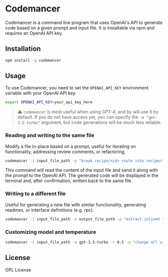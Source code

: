 # Codemancer

Codemancer is a command line program that uses OpenAI's API to generate code based on a given prompt and input file. It is installable via npm and requires an OpenAI API key.

<GIF>

## Installation

```bash
npm install -g codemancer
```

## Usage

To use Codemancer, you need to set the `OPENAI_API_KEY` environment variable with your OpenAI API key.

```bash
export OPENAI_API_KEY=your_api_key_here
```

> ⚠️ `codemancer` is most useful when using GPT-4, and by will use it by default. If you do not have access yet, you can specify the `-m "gpt-3.5-turbo"` argument, but code generations will be much less reliable.

### Reading and writing to the same file

Modify a file in-place based on a prompt, useful for iterating on functionality, addressing review comments, or refactoring.

```bash
codemancer -i input_file_path -p "break recipe/<id> route into recipe/<id>/info and recipe/<id>/image"
```

This command will read the content of the input file and send it along with the prompt to the OpenAI API. The generated code will be displayed in the terminal and, after confirmation, written back to the same file.

### Writing to a different file

Useful for generating a new file with similar functionality, generating readmes, or interface definitions (e.g. rpc).

```bash
codemancer -i input_file_path -o output_file_path -p "extract inlined types into interfaces in a separate file"
```

### Customizing model and temperature

```bash
codemancer -i input_file_path -m gpt-3.5-turbo -t 0.5 -p "change all variable names to obscure animals"
```

## License

GPL License
